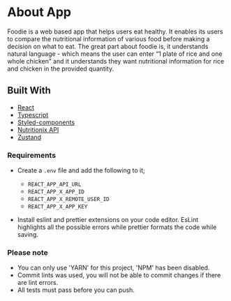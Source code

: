 # About App

Foodie is a web based app that helps users eat healthy. It enables its users to compare the nutritional information of various food before making a decision on what to eat. The great part about foodie is, it understands natural language - which means the user can enter “1 plate of rice and one whole chicken” and it understands they want nutritional information for rice and chicken in the provided quantity.

## Built With

- [React](https://github.com/facebook/react)
- [Typescript](https://github.com/microsoft/TypeScript)
- [Styled-components](https://github.com/styled-components/styled-components)
- [Nutritionix API](https://docs.google.com/document/d/1_q-K-ObMTZvO0qUEAxROrN3bwMujwAN25sLHwJzliK0/edit#)
- [Zustand](https://github.com/pmndrs/zustand)

### Requirements

- Create a `.env` file and add the following to it;

  - `REACT_APP_API_URL`
  - `REACT_APP_X_APP_ID`
  - `REACT_APP_X_REMOTE_USER_ID`
  - `REACT_APP_X_APP_KEY`

- Install eslint and prettier extensions on your code editor.
  EsLint highlights all the possible errors while prettier formats the code while saving.

### Please note

- You can only use 'YARN' for this project, 'NPM' has been disabled.
- Commit lints was used, you will not be able to commit changes if there are lint errors.
- All tests must pass before you can push.
